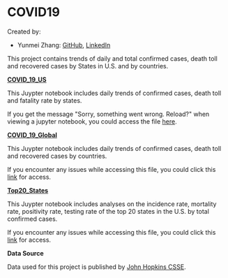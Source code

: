 # COVID19

Created by:
* Yunmei Zhang: [GitHub](https://github.com/zhangym1256), [LinkedIn](https://www.linkedin.com/in/yunmeizhang)

This project contains trends of daily and total confirmed cases, death toll and recovered cases by States in U.S. and by countries. 

[**COVID_19_US**](https://github.com/zhangym1256/COVID19/blob/master/Covid_19_US.ipynb)

This Juypter notebook includes daily trends of confirmed cases, death toll and fatality rate by states.

If you get the message "Sorry, something went wrong. Reload?" when viewing a jupyter notebook, you could access the file [here](https://nbviewer.jupyter.org/github/zhangym1256/COVID19/blob/master/Covid_19_US.ipynb).

[**COVID_19_Global**](https://github.com/zhangym1256/COVID19/blob/master/COVID_19_Global.ipynb)

This Juypter notebook includes daily trends of confirmed cases, death toll and recovered cases by countries.

If you encounter any issues while accessing this file, you could click this [link](https://nbviewer.jupyter.org/github/zhangym1256/COVID19/blob/master/COVID_19_Global.ipynb) for access. 

[**Top20_States**](https://github.com/zhangym1256/COVID19/blob/master/Top20_States.ipynb)

This Juypter notebook includes analyses on the incidence rate, mortality rate, positivity rate, testing rate of the top 20 states in the U.S. by total confirmed cases. 

If you encounter any issues while accessing this file, you could click this [link](https://nbviewer.jupyter.org/github/zhangym1256/COVID19/blob/master/Top20_States.ipynb) for access.


**Data Source**

Data used for this project is published by [John Hopkins CSSE](https://github.com/CSSEGISandData/COVID-19/tree/master/csse_covid_19_data#data-sources).

